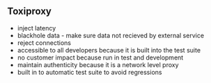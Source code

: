 Toxiproxy
---
* inject latency
* blackhole data - make sure data not recieved by external service
* reject connections
* accessible to all developers because it is built into the test suite
* no customer impact because run in test and development
* maintain authenticity because it is a network level proxy
* built in to automatic test suite to avoid regressions

